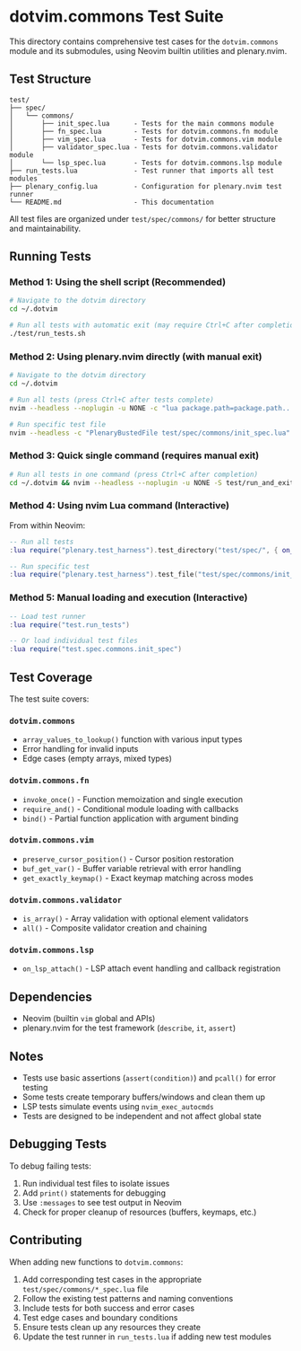 # dotvim.commons Test Suite

This directory contains comprehensive test cases for the `dotvim.commons` module and its submodules, using Neovim builtin utilities and plenary.nvim.

## Test Structure

```
test/
├── spec/
│   └── commons/
│       ├── init_spec.lua      - Tests for the main commons module
│       ├── fn_spec.lua        - Tests for dotvim.commons.fn module
│       ├── vim_spec.lua       - Tests for dotvim.commons.vim module
│       ├── validator_spec.lua - Tests for dotvim.commons.validator module
│       └── lsp_spec.lua       - Tests for dotvim.commons.lsp module
├── run_tests.lua              - Test runner that imports all test modules
├── plenary_config.lua         - Configuration for plenary.nvim test runner
└── README.md                  - This documentation
```

All test files are organized under `test/spec/commons/` for better structure and maintainability.

## Running Tests

### Method 1: Using the shell script (Recommended)

```bash
# Navigate to the dotvim directory
cd ~/.dotvim

# Run all tests with automatic exit (may require Ctrl+C after completion)
./test/run_tests.sh
```

### Method 2: Using plenary.nvim directly (with manual exit)

```bash
# Navigate to the dotvim directory
cd ~/.dotvim

# Run all tests (press Ctrl+C after tests complete)
nvim --headless --noplugin -u NONE -c "lua package.path=package.path..';/Users/wanghaot/.dotvim/?.lua;/Users/wanghaot/.dotvim/lua/?.lua'; require('plenary.test_harness').test_directory('test/spec/')" 

# Run specific test file  
nvim --headless -c "PlenaryBustedFile test/spec/commons/init_spec.lua" +qall
```

### Method 3: Quick single command (requires manual exit)

```bash
# Run all tests in one command (press Ctrl+C after completion)
cd ~/.dotvim && nvim --headless --noplugin -u NONE -S test/run_and_exit.lua
```

### Method 4: Using nvim Lua command (Interactive)

From within Neovim:

```lua
-- Run all tests
:lua require("plenary.test_harness").test_directory("test/spec/", { on_exit = function() vim.cmd("qall!") end })

-- Run specific test
:lua require("plenary.test_harness").test_file("test/spec/commons/init_spec.lua", { on_exit = function() vim.cmd("qall!") end })
```

### Method 5: Manual loading and execution (Interactive)

```lua
-- Load test runner
:lua require("test.run_tests")

-- Or load individual test files
:lua require("test.spec.commons.init_spec")
```

## Test Coverage

The test suite covers:

### `dotvim.commons`
- `array_values_to_lookup()` function with various input types
- Error handling for invalid inputs
- Edge cases (empty arrays, mixed types)

### `dotvim.commons.fn`
- `invoke_once()` - Function memoization and single execution
- `require_and()` - Conditional module loading with callbacks  
- `bind()` - Partial function application with argument binding

### `dotvim.commons.vim`
- `preserve_cursor_position()` - Cursor position restoration
- `buf_get_var()` - Buffer variable retrieval with error handling
- `get_exactly_keymap()` - Exact keymap matching across modes

### `dotvim.commons.validator`
- `is_array()` - Array validation with optional element validators
- `all()` - Composite validator creation and chaining

### `dotvim.commons.lsp`
- `on_lsp_attach()` - LSP attach event handling and callback registration

## Dependencies

- Neovim (builtin `vim` global and APIs)
- plenary.nvim for the test framework (`describe`, `it`, `assert`)

## Notes

- Tests use basic assertions (`assert(condition)`) and `pcall()` for error testing
- Some tests create temporary buffers/windows and clean them up
- LSP tests simulate events using `nvim_exec_autocmds`
- Tests are designed to be independent and not affect global state

## Debugging Tests

To debug failing tests:

1. Run individual test files to isolate issues
2. Add `print()` statements for debugging
3. Use `:messages` to see test output in Neovim
4. Check for proper cleanup of resources (buffers, keymaps, etc.)

## Contributing

When adding new functions to `dotvim.commons`:

1. Add corresponding test cases in the appropriate `test/spec/commons/*_spec.lua` file
2. Follow the existing test patterns and naming conventions
3. Include tests for both success and error cases
4. Test edge cases and boundary conditions
5. Ensure tests clean up any resources they create
6. Update the test runner in `run_tests.lua` if adding new test modules

